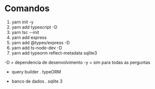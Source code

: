 # Comandos

1. yarn init -y
2. yarn add typescript -D
3. yarn tsc --init
4. yarn add express
5. yarn add @types/express -D
6. yarn add ts-node-dev -D
7. yarn add typeorm reflect-metadata sqlite3

-D = dependencia de desenvolvimento
-y = sim para todas as perguntas

- query builder
  . typeORM

- banco de dados
  . sqlite 3
